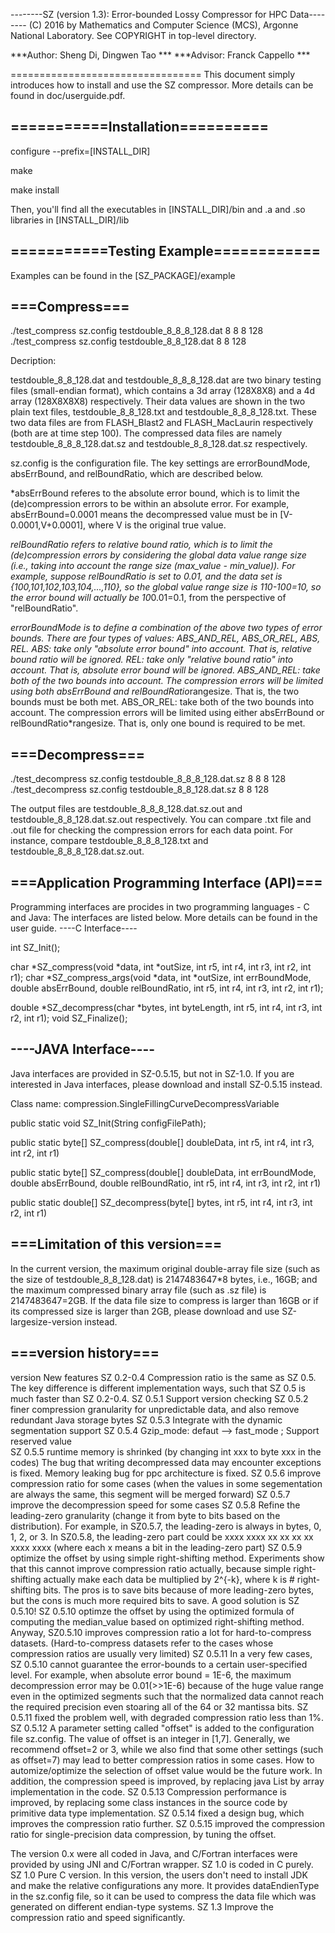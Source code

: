 --------SZ (version 1.3): Error-bounded Lossy Compressor for HPC Data--------
 (C) 2016 by Mathematics and Computer Science (MCS), Argonne National Laboratory.
       See COPYRIGHT in top-level directory.

***Author: Sheng Di, Dingwen Tao ***
***Advisor: Franck Cappello ***

=================================
This document simply introduces how to install and use the SZ compressor. More details can be found in doc/userguide.pdf.

===========Installation==========
---------------------------------
configure --prefix=[INSTALL_DIR]

make

make install

Then, you'll find all the executables in [INSTALL_DIR]/bin and .a and .so libraries in [INSTALL_DIR]/lib

===========Testing Example============
--------------------------------------

Examples can be found in the [SZ_PACKAGE]/example

===Compress===
--------------
./test_compress sz.config testdouble_8_8_8_128.dat 8 8 8 128
./test_compress sz.config testdouble_8_8_128.dat 8 8 128

Decription: 

testdouble_8_8_128.dat and testdouble_8_8_8_128.dat are two binary testing files (small-endian format), which contains a 3d array (128X8X8) and a 4d array (128X8X8X8) respectively. Their data values are shown in the two plain text files, testdouble_8_8_128.txt and testdouble_8_8_8_128.txt. These two data files are from FLASH_Blast2 and FLASH_MacLaurin respectively (both are at time step 100). The compressed data files are namely testdouble_8_8_8_128.dat.sz and testdouble_8_8_128.dat.sz respectively.

sz.config is the configuration file. The key settings are errorBoundMode, absErrBound, and relBoundRatio, which are described below.

*absErrBound referes to the absolute error bound, which is to limit the (de)compression errors to be within an absolute error. For example, absErrBound=0.0001 means the decompressed value must be in [V-0.0001,V+0.0001], where V is the original true value.

*relBoundRatio refers to relative bound ratio, which is to limit the (de)compression errors by considering the global data value range size (i.e., taking into account the range size (max_value - min_value)). For example, suppose relBoundRatio is set to 0.01, and the data set is {100,101,102,103,104,...,110}, so the global value range size is 110-100=10, so the error bound will actually be 10*0.01=0.1, from the perspective of "relBoundRatio".

*errorBoundMode is to define a combination of the above two types of error bounds. There are four types of values: ABS_AND_REL, ABS_OR_REL, ABS, REL.
	ABS: take only "absolute error bound" into account. That is, relative bound ratio will be ignored.
	REL: take only "relative bound ratio" into account. That is, absolute error bound will be ignored. 
	ABS_AND_REL: take both of the two bounds into account. The compression errors will be limited using both absErrBound and relBoundRatio*rangesize. That is, the two bounds must be both met.
	ABS_OR_REL: take both of the two bounds into account. The compression errors will be limited using either absErrBound or relBoundRatio*rangesize. That is, only one bound is required to be met.

===Decompress===
----------------
./test_decompress sz.config testdouble_8_8_8_128.dat.sz 8 8 8 128
./test_decompress sz.config testdouble_8_8_128.dat.sz 8 8 128

The output files are testdouble_8_8_8_128.dat.sz.out and testdouble_8_8_128.dat.sz.out respectively. You can compare .txt file and .out file for checking the compression errors for each data point. For instance, compare testdouble_8_8_8_128.txt and testdouble_8_8_8_128.dat.sz.out.

===Application Programming Interface (API)===
---------------------------------------------
Programming interfaces are procides in two programming languages - C and Java: 
The interfaces are listed below. More details can be found in the user guide. 
----C Interface----

int SZ_Init();

char *SZ_compress(void *data, int *outSize, int r5, int r4, int r3, int r2, int r1);
char *SZ_compress_args(void *data, int *outSize, int errBoundMode, double absErrBound, double relBoundRatio, int r5, int r4, int r3, int r2, int r1);

double *SZ_decompress(char *bytes, int byteLength, int r5, int r4, int r3, int r2, int r1);
void SZ_Finalize();

----JAVA Interface----
----------------------
Java interfaces are provided in SZ-0.5.15, but not in SZ-1.0. If you are interested in Java interfaces, please download and install SZ-0.5.15 instead.

Class name: compression.SingleFillingCurveDecompressVariable

public static void SZ_Init(String configFilePath);

public static byte[] SZ_compress(double[] doubleData, int r5, int r4, int r3, int r2, int r1)

public static byte[] SZ_compress(double[] doubleData, int errBoundMode, double absErrBound, double relBoundRatio, 
			int r5, int r4, int r3, int r2, int r1)

public static double[] SZ_decompress(byte[] bytes, int r5, int r4, int r3, int r2, int r1)

===Limitation of this version===
--------------------------------
In the current version, the maximum original double-array file size (such as the size of testdouble_8_8_128.dat) is 2147483647*8 bytes, i.e., 16GB; and the maximum compressed binary array file (such as .sz file) is 2147483647=2GB. If the data file size to compress is larger than 16GB or if its compressed size is larger than 2GB, please download and use SZ-largesize-version instead. 

===version history===
---------------------
version		New features
SZ 0.2-0.4	Compression ratio is the same as SZ 0.5. The key difference is different implementation ways, such that SZ 0.5 is much faster than SZ 0.2-0.4.
SZ 0.5.1	Support version checking
SZ 0.5.2	finer compression granularity for unpredictable data, and also remove redundant Java storage bytes
SZ 0.5.3 	Integrate with the dynamic segmentation support
SZ 0.5.4	Gzip_mode: defaut --> fast_mode ; Support reserved value	
SZ 0.5.5	runtime memory is shrinked (by changing int xxx to byte xxx in the codes)
		The bug that writing decompressed data may encounter exceptions is fixed.
		Memory leaking bug for ppc architecture is fixed.
SZ 0.5.6	improve compression ratio for some cases (when the values in some segementation are always the same, this segment will be merged forward)
SZ 0.5.7	improve the decompression speed for some cases
SZ 0.5.8	Refine the leading-zero granularity (change it from byte to bits based on the distribution). For example, in SZ0.5.7, the leading-zero is always in bytes, 0, 1, 2, or 3. In SZ0.5.8, the leading-zero part could be xxxx xxxx xx xx xx xx xxxx xxxx (where each x means a bit in the leading-zero part)
SZ 0.5.9	optimize the offset by using simple right-shifting method. Experiments show that this cannot improve compression ratio actually, because simple right-shifting actually make each data be multiplied by 2^{-k}, where k is # right-shifting bits. The pros is to save bits because of more leading-zero bytes, but the cons is much more required bits to save. A good solution is SZ 0.5.10!
SZ 0.5.10	optimze the offset by using the optimized formula of computing the median_value based on optimized right-shifting method. Anyway, SZ0.5.10 improves compression ratio a lot for hard-to-compress datasets. (Hard-to-compress datasets refer to the cases whose compression ratios are usually very limited)
SZ 0.5.11	In a very few cases, SZ 0.5.10 cannot guarantee the error-bounds to a certain user-specified level. For example, when absolute error bound = 1E-6, the maximum decompression error may be 0.01(>>1E-6) because of the huge value range even in the optimized segments such that the normalized data cannot reach the required precision even stoaring all of the 64 or 32 mantissa bits. SZ 0.5.11 fixed the problem well, with degraded compression ratio less than 1%.
SZ 0.5.12 	A parameter setting called "offset" is added to the configuration file sz.config. The value of offset is an integer in [1,7]. Generally, we recommend offset=2 or 3, while we also find that some other settings (such as offset=7) may lead to better compression ratios in some cases. How to automize/optimize the selection of offset value would be the future work. In addition, the compression speed is improved, by replacing java List by array implementation in the code.
SZ 0.5.13	Compression performance is improved, by replacing some class instances in the source code by primitive data type implementation.
SZ 0.5.14 	fixed a design bug, which improves the compression ratio further.
SZ 0.5.15	improved the compression ratio for single-precision data compression, by tuning the offset.

The version 0.x were all coded in Java, and C/Fortran interfaces were provided by using JNI and C/Fortran wrapper. SZ 1.0 is coded in C purely.
SZ 1.0		Pure C version. In this version, the users don't need to install JDK and make the relative configurations any more. It provides dataEndienType in the sz.config 		file, so it can be used to compress the data file which was generated on different endian-type systems.
SZ 1.3		Improve the compression ratio and speed significantly.
